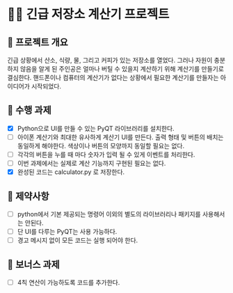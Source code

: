 # 🧑‍🚀 긴급 저장소 계산기 프로젝트

## 📖 프로젝트 개요
긴급 상황에서 산소, 식량, 물, 그리고 커피가 있는 저장소를 열었다. 그러나 자원이 충분하지 않음을 알게 된 주인공은 얼마나 버틸 수 있을지 계산하기 위해 계산기를 만들기로 결심한다.
핸드폰이나 컴퓨터의 계산기가 없다는 상황에서 필요한 계산기를 만들자는 아이디어가 시작되었다.

## 🧰 수행 과제
- [x] Python으로 UI를 만들 수 있는 PyQT 라이브러리를 설치한다. 
- [ ] 아이폰 계산기와 최대한 유사하게 계산기 UI를 만든다. 출력 형태 및 버튼의 배치는 동일하게 해야한다. 색상이나 버튼의 모양까지 동일할 필요는 없다. 
- [ ] 각각의 버튼을 누를 때 마다 숫자가 입력 될 수 있게 이벤트를 처리한다. 
- [ ] 이번 과제에서는 실제로 계산 기능까지 구현된 필요는 없다.
- [x] 완성된 코드는 calculator.py 로 저장한다. 

## 🚫 제약사항
- [ ] python에서 기본 제공되는 명령어 이외의 별도의 라이브러리나 패키지를 사용해서는 안된다. 
- [ ] 단 UI를 다루는 PyQT는 사용 가능하다.
- [ ] 경고 메시지 없이 모든 코드는 실행 되어야 한다. 

## 🎁 보너스 과제
- [ ] 4칙 연산이 가능하도록 코드를 추가한다. 